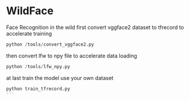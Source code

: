 # WildFace
Face Recognition in the wild
first convert vggface2 dataset to tfrecord to accelerate training
```python
python /tools/convert_vggface2.py
```
then convert lfw to npy file to accelerate data loading
```python
python /tools/lfw_npy.py
```
at last train the model use your own dataset
```python 
python train_tfrecord.py
'''
